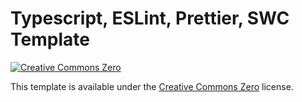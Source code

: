 # Typescript, ESLint, Prettier, SWC Template

[![Creative Commons Zero](https://i.creativecommons.org/p/zero/1.0/88x31.png)](https://creativecommons.org/publicdomain/zero/1.0/)

This template is available under the
[Creative Commons Zero](https://creativecommons.org/publicdomain/zero/1.0/)
license.
